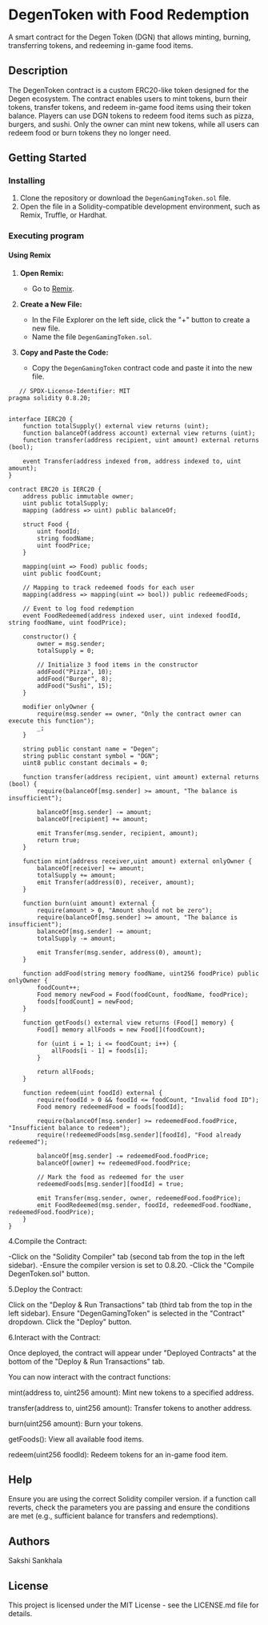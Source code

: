 # DegenToken with Food Redemption

A smart contract for the Degen Token (DGN) that allows minting, burning, transferring tokens, and redeeming in-game food items.

## Description

The DegenToken contract is a custom ERC20-like token designed for the Degen ecosystem. The contract enables users to mint tokens, burn their tokens, transfer tokens, and redeem in-game food items using their token balance. Players can use DGN tokens to redeem food items such as pizza, burgers, and sushi. Only the owner can mint new tokens, while all users can redeem food or burn tokens they no longer need.

## Getting Started

### Installing

1. Clone the repository or download the `DegenGamingToken.sol` file.
2. Open the file in a Solidity-compatible development environment, such as Remix, Truffle, or Hardhat.

### Executing program

#### Using Remix

1. **Open Remix:**
   - Go to [Remix](https://remix.ethereum.org/).

2. **Create a New File:**
   - In the File Explorer on the left side, click the "+" button to create a new file.
   - Name the file `DegenGamingToken.sol`.

3. **Copy and Paste the Code:**
   - Copy the `DegenGamingToken` contract code and paste it into the new file.

```
   // SPDX-License-Identifier: MIT
pragma solidity 0.8.20;


interface IERC20 {
    function totalSupply() external view returns (uint);
    function balanceOf(address account) external view returns (uint);
    function transfer(address recipient, uint amount) external returns (bool);
    
    event Transfer(address indexed from, address indexed to, uint amount);
}

contract ERC20 is IERC20 {
    address public immutable owner;
    uint public totalSupply;
    mapping (address => uint) public balanceOf;

    struct Food {
        uint foodId;
        string foodName;
        uint foodPrice;
    }
    
    mapping(uint => Food) public foods;
    uint public foodCount;

    // Mapping to track redeemed foods for each user
    mapping(address => mapping(uint => bool)) public redeemedFoods;

    // Event to log food redemption
    event FoodRedeemed(address indexed user, uint indexed foodId, string foodName, uint foodPrice);

    constructor() {
        owner = msg.sender;
        totalSupply = 0;

        // Initialize 3 food items in the constructor
        addFood("Pizza", 10);
        addFood("Burger", 8);
        addFood("Sushi", 15);
    }

    modifier onlyOwner {
        require(msg.sender == owner, "Only the contract owner can execute this function");
        _;
    }

    string public constant name = "Degen";
    string public constant symbol = "DGN";
    uint8 public constant decimals = 0;

    function transfer(address recipient, uint amount) external returns (bool) {
        require(balanceOf[msg.sender] >= amount, "The balance is insufficient");

        balanceOf[msg.sender] -= amount;
        balanceOf[recipient] += amount;

        emit Transfer(msg.sender, recipient, amount);
        return true;
    }

    function mint(address receiver,uint amount) external onlyOwner {
        balanceOf[receiver] += amount;
        totalSupply += amount;
        emit Transfer(address(0), receiver, amount);
    }

    function burn(uint amount) external {
        require(amount > 0, "Amount should not be zero");
        require(balanceOf[msg.sender] >= amount, "The balance is insufficient");
        balanceOf[msg.sender] -= amount;
        totalSupply -= amount;

        emit Transfer(msg.sender, address(0), amount);
    }
    
    function addFood(string memory foodName, uint256 foodPrice) public onlyOwner {
        foodCount++;
        Food memory newFood = Food(foodCount, foodName, foodPrice);
        foods[foodCount] = newFood;
    }

    function getFoods() external view returns (Food[] memory) {
        Food[] memory allFoods = new Food[](foodCount);
        
        for (uint i = 1; i <= foodCount; i++) {
            allFoods[i - 1] = foods[i];
        }
        
        return allFoods;
    }
    
    function redeem(uint foodId) external {
        require(foodId > 0 && foodId <= foodCount, "Invalid food ID");
        Food memory redeemedFood = foods[foodId];
        
        require(balanceOf[msg.sender] >= redeemedFood.foodPrice, "Insufficient balance to redeem");
        require(!redeemedFoods[msg.sender][foodId], "Food already redeemed");

        balanceOf[msg.sender] -= redeemedFood.foodPrice;
        balanceOf[owner] += redeemedFood.foodPrice;

        // Mark the food as redeemed for the user
        redeemedFoods[msg.sender][foodId] = true;

        emit Transfer(msg.sender, owner, redeemedFood.foodPrice);
        emit FoodRedeemed(msg.sender, foodId, redeemedFood.foodName, redeemedFood.foodPrice);
    }
}

```
   
4.Compile the Contract:

-Click on the "Solidity Compiler" tab (second tab from the top in the left sidebar).
-Ensure the compiler version is set to 0.8.20.
-Click the "Compile DegenToken.sol" button.

5.Deploy the Contract:

Click on the "Deploy & Run Transactions" tab (third tab from the top in the left sidebar).
Ensure "DegenGamingToken" is selected in the "Contract" dropdown.
Click the "Deploy" button.

6.Interact with the Contract:

Once deployed, the contract will appear under "Deployed Contracts" at the bottom of the "Deploy & Run Transactions" tab.

You can now interact with the contract functions:

mint(address to, uint256 amount): Mint new tokens to a specified address.

transfer(address to, uint256 amount): Transfer tokens to another address.

burn(uint256 amount): Burn your tokens.

getFoods(): View all available food items.

redeem(uint256 foodId): Redeem tokens for an in-game food item.



## Help

Ensure you are using the correct Solidity compiler version.
if a function call reverts, check the parameters you are passing and ensure the conditions are met (e.g., sufficient balance for transfers and redemptions).


## Authors
Sakshi Sankhala


## License
This project is licensed under the MIT License - see the LICENSE.md file for details.

